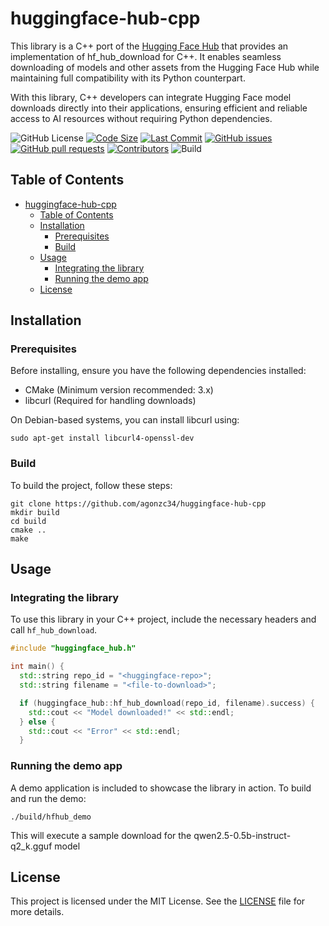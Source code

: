 # huggingface-hub-cpp

This library is a C++ port of the [Hugging Face Hub](https://github.com/huggingface/huggingface_hub) that provides an implementation of hf_hub_download for C++. It enables seamless downloading of models and other assets from the Hugging Face Hub while maintaining full compatibility with its Python counterpart.

With this library, C++ developers can integrate Hugging Face model downloads directly into their applications, ensuring efficient and reliable access to AI resources without requiring Python dependencies.

![GitHub License](https://img.shields.io/github/license/agonzc34/huggingface-hub-cpp) [![Code Size](https://img.shields.io/github/languages/code-size/agonzc34/huggingface-hub-cpp.svg?branch=main)](https://github.com/agonzc34/huggingface-hub-cpp?branch=main) [![Last Commit](https://img.shields.io/github/last-commit/agonzc34/huggingface-hub-cpp.svg)](https://github.com/agonzc34/huggingface-hub-cpp/commits/main) [![GitHub issues](https://img.shields.io/github/issues/agonzc34/huggingface-hub-cpp)](https://github.com/agonzc34/huggingface-hub-cpp/issues) [![GitHub pull requests](https://img.shields.io/github/issues-pr/agonzc34/huggingface-hub-cpp)](https://github.com/agonzc34/huggingface-hub-cpp/pulls) [![Contributors](https://img.shields.io/github/contributors/agonzc34/huggingface-hub-cpp.svg)](https://github.com/agonzc34/huggingface-hub-cpp/graphs/contributors) ![Build](https://github.com/agonzc34/huggingface-hub-cpp/actions/workflows/cmake-build-status.yml/badge.svg)


## Table of Contents

- [huggingface-hub-cpp](#huggingface-hub-cpp)
  - [Table of Contents](#table-of-contents)
  - [Installation](#installation)
    - [Prerequisites](#prerequisites)
    - [Build](#build)
  - [Usage](#usage)
    - [Integrating the library](#integrating-the-library)
    - [Running the demo app](#running-the-demo-app)
  - [License](#license)

## Installation

### Prerequisites

Before installing, ensure you have the following dependencies installed:

- CMake (Minimum version recommended: 3.x)
- libcurl (Required for handling downloads)

On Debian-based systems, you can install libcurl using:

```shell
sudo apt-get install libcurl4-openssl-dev
```

### Build

To build the project, follow these steps:

```shell
git clone https://github.com/agonzc34/huggingface-hub-cpp
mkdir build
cd build
cmake ..
make
```

## Usage

### Integrating the library

To use this library in your C++ project, include the necessary headers and call `hf_hub_download`.

```cpp
#include "huggingface_hub.h"

int main() {
  std::string repo_id = "<huggingface-repo>";
  std::string filename = "<file-to-download>";

  if (huggingface_hub::hf_hub_download(repo_id, filename).success) {
    std::cout << "Model downloaded!" << std::endl;
  } else {
    std::cout << "Error" << std::endl;
  }
```

### Running the demo app

A demo application is included to showcase the library in action. To build and run the demo:

```shell
./build/hfhub_demo
```

This will execute a sample download for the qwen2.5-0.5b-instruct-q2_k.gguf model

## License

This project is licensed under the MIT License. See the [LICENSE](./LICENSE) file for more details.
